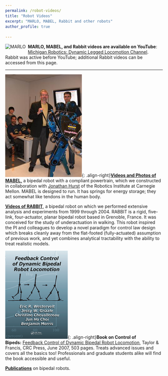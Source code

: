 ```yaml
---
permalink: /robot-videos/
title: "Robot Videos"
excerpt: "MARLO, MABEL, Rabbit and other robots"
author_profile: true

---
```


<img src="/images/vids-1.png" style="max-width:25%;float:left;margin-right:.5em;margin-bottom:.5em;" alt="MARLO">**MARLO, MABEL, and Rabbit videos are available on YouTube**: [Michigan Robotics: Dynamic Legged Locomotion Channel](http://www.youtube.com/user/DynamicLegLocomotion). Rabbit was active before YouTube; additional Rabbit videos can be accessed from this page.

* * *

![MABEL](/images/vids-3.jpg){: .align-right}[**Videos and Photos of MABEL,**](mabel.html) a bipedal robot with a compliant powertrain, which we constructed in collaboration with [Jonathan Hurst](http://mime.oregonstate.edu/research/jhurst/) of the Robotics Institute at Carnegie Mellon. MABEL is designed to run. It has springs for energy storage; they act somewhat like tendons in the human body.

[**Videos of RABBIT**](rabbit.html), a bipedal robot on which we performed extensive analysis and experiments from 1999 through 2004. RABBIT is a rigid, five-link, four-actuator, planar bipedal robot based in Grenoble, France. It was conceived for the study of underactuation in walking. This robot inspired the PI and colleagues to develop a novel paradigm for control law design which breaks cleanly away from the flat-footed (fully-actuated) assumption of previous work, and yet combines analytical tractability with the ability to treat realistic models.

![Control textbook](/images/vids-2.png){: .align-right}**Book on Control of Bipeds:** [Feedback Control of Dynamic Bipedal Robot Locomotion](/publications/biped-book), Taylor & Francis, CRC Press, June 2007, 503 pages. Treats advanced issues and covers all the basics too! Professionals and graduate students alike will find the book accessible and useful.

[**Publications**](publications-robotics.html) on bipedal robots.